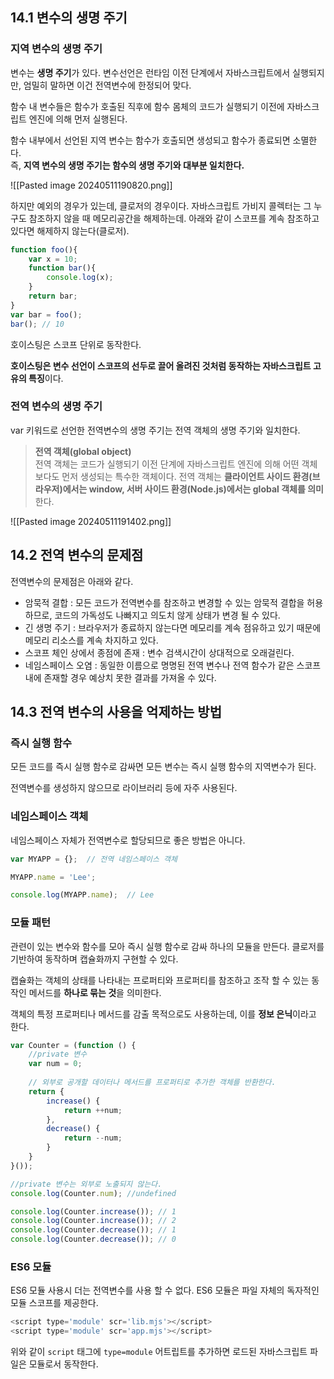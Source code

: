 ## 14.1 변수의 생명 주기  
### 지역 변수의 생명 주기  

변수는 **생명 주기**가 있다. 변수선언은 런타임 이전 단계에서 자바스크립트에서 실행되지만, 엄밀히 말하면 이건 전역변수에 한정되어 맞다.

함수 내 변수들은 함수가 호출된 직후에 함수 몸체의 코드가 실행되기 이전에 자바스크립트 엔진에 의해 먼저 실행된다.

함수 내부에서 선언된 지역 변수는 함수가 호출되면 생성되고 함수가 종료되면 소멸한다.  
즉, **지역 변수의 생명 주기는 함수의 생명 주기와 대부분 일치한다.**

![[Pasted image 20240511190820.png]]

하지만 예외의 경우가 있는데, 클로저의 경우이다.
자바스크립트 가비지 콜렉터는 그 누구도 참조하지 않을 때 메모리공간을 해제하는데. 아래와 같이 스코프를 계속 참조하고 있다면 해제하지 않는다(클로저).

```js
function foo(){
    var x = 10;
    function bar(){
        console.log(x);
    }
    return bar;
}
var bar = foo();
bar(); // 10
```

호이스팅은 스코프 단위로 동작한다.

**호이스팅은 변수 선언이 스코프의 선두로 끌어 올려진 것처럼 동작하는 자바스크립트 고유의 특징**이다.
### 전역 변수의 생명 주기  

var 키워드로 선언한 전역변수의 생명 주기는 전역 객체의 생명 주기와 일치한다.

> **전역 객체(global object)**  
> 전역 객체는 코드가 실행되기 이전 단계에 자바스크립트 엔진에 의해 어떤 객체보다도 먼저 생성되는 특수한 객체이다. 전역 객체는 **클라이언트 사이드 환경(브라우저)에서는 window, 서버 사이드 환경(Node.js)에서는 global 객체를 의미**한다.

![[Pasted image 20240511191402.png]]
## 14.2 전역 변수의 문제점  

전역변수의 문제점은 아래와 같다.
- 암묵적 결합 : 모든 코드가 전역변수를 참조하고 변경할 수 있는 암묵적 결합을 허용하므로, 코드의 가독성도 나빠지고 의도치 않게 상태가 변경 될 수 있다.
- 긴 생명 주기 : 브라우저가 종료하지 않는다면 메모리를 계속 점유하고 있기 때문에 메모리 리소스를 계속 차지하고 있다.
- 스코프 체인 상에서 종점에 존재 : 변수 검색시간이 상대적으로 오래걸린다.
- 네임스페이스 오염 : 동일한 이름으로 명명된 전역 변수나 전역 함수가 같은 스코프 내에 존재할 경우 예상치 못한 결과를 가져올 수 있다.
## 14.3 전역 변수의 사용을 억제하는 방법  
### 즉시 실행 함수  

모든 코드를 즉시 실행 함수로 감싸면 모든 변수는 즉시 실행 함수의 지역변수가 된다.

전역변수를 생성하지 않으므로 라이브러리 등에 자주 사용된다.
### 네임스페이스 객체  

네임스페이스 자체가 전역변수로 할당되므로 좋은 방법은 아니다.

```javascript
var MYAPP = {};  // 전역 네임스페이스 객체

MYAPP.name = 'Lee';

console.log(MYAPP.name);  // Lee
```
### 모듈 패턴  

관련이 있는 변수와 함수를 모아 즉시 실행 함수로 감싸 하나의 모듈을 만든다. 클로저를 기반하여 동작하며 캡슐화까지 구현할 수 있다.

캡슐화는 객체의 상태를 나타내는 프로퍼티와 프로퍼티를 참조하고 조작 할 수 있는 동작인 메서드를 **하나로 묶는 것**을 의미한다.

객체의 특정 프로퍼티나 메서드를 감출 목적으로도 사용하는데, 이를 **정보 은닉**이라고 한다.

```javascript
var Counter = (function () {
	//private 변수
	var num = 0;
  
  	// 외부로 공개할 데이터나 메서드를 프로퍼티로 추가한 객체를 반환한다.
  	return {
    	increase() {
        	return ++num;
        },
      	decrease() {
        	return --num;
        }
    }
}());

//private 변수는 외부로 노출되지 않는다.
console.log(Counter.num); //undefined

console.log(Counter.increase()); // 1
console.log(Counter.increase()); // 2
console.log(Counter.decrease()); // 1
console.log(Counter.decrease()); // 0
```
### ES6 모듈

ES6 모듈 사용시 더는 전역변수를 사용 할 수 없다. ES6 모듈은 파일 자체의 독자적인 모듈 스코프를 제공한다.

```javascript
<script type='module' scr='lib.mjs'></script>
<script type='module' scr='app.mjs'></script>
```

위와 같이 `script` 태그에 `type=module` 어트립트를 추가하면 로드된 자바스크립트 파일은 모듈로서 동작한다.